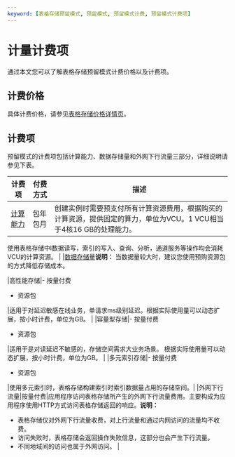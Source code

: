 ```yaml
---
keyword: [表格存储预留模式, 预留模式, 预留模式计费, 预留模式计费项]
---
```


# 计量计费项

通过本文您可以了解表格存储预留模式计费价格以及计费项。

## 计费价格

具体计费价格，请参见[表格存储价格详情页](https://www.aliyun.com/price/product#/ots/detail)。

## 计费项

预留模式的计费项包括计算能力、数据存储量和外网下行流量三部分，详细说明请参见下表。

|计费项|付费方式|描述|
|---|----|--|
|[计算能力](/cn.zh-CN/产品定价/常见问题/使用预留模式时如何进行预估选型.md)|包年包月|创建实例时需要预支付所有计算资源费用，根据购买的计算资源，提供固定的算力，单位为VCU。1 VCU相当于4核16 GB的处理能力。

使用表格存储中l数据读写，索引的写入、查询、分析，通道服务等操作均会消耗VCU的计算资源。 |
|[数据存储量](/cn.zh-CN/产品定价/数据存储量.md)**说明：** 当数据量较大时，建议您使用预购资源包的方式降低存储成本。

|高性能存储|-   按量付费
-   资源包

|适用于对延迟敏感在线业务，单请求ms级别延迟。根据实际使用量可以动态扩展，按小时计费，单位为GB。 |
|容量型存储|-   按量付费
-   资源包

|适用于是对读延迟不敏感的，存储空间需求大业务场景。 根据实际使用量可以动态扩展，按小时计费，单位为GB。 |
|多元索引存储|-   按量付费
-   资源包

|使用多元索引时，表格存储构建索引时索引数据量占用的存储空间。|
|外网下行流量|按量付费|应用程序访问表格存储所产生的外网下行流量费用。主要构成为应用程序使用HTTP方式访问表格存储返回的响应。**说明：**

-   表格存储仅对外网下行流量收费，对上行流量和通过内网访问的流量均不收费。
-   访问失败时，表格存储会返回操作失败信息，这部分也会产生下行流量。
-   不同地域间的访问也属于外网访问。 |

